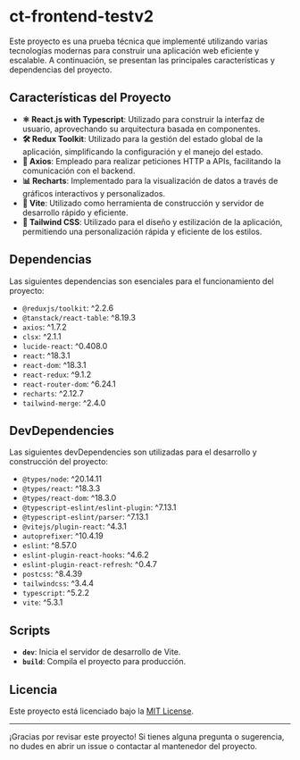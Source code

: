 # ct-frontend-testv2

Este proyecto es una prueba técnica que implementé utilizando varias tecnologías modernas para construir una aplicación web eficiente y escalable. A continuación, se presentan las principales características y dependencias del proyecto.

## Características del Proyecto

- **⚛️ React.js with Typescript**: Utilizado para construir la interfaz de usuario, aprovechando su arquitectura basada en componentes.
- **🛠️ Redux Toolkit**: Utilizado para la gestión del estado global de la aplicación, simplificando la configuración y el manejo del estado.
- **🔗 Axios**: Empleado para realizar peticiones HTTP a APIs, facilitando la comunicación con el backend.
- **📊 Recharts**: Implementado para la visualización de datos a través de gráficos interactivos y personalizados.
- **🚀 Vite**: Utilizado como herramienta de construcción y servidor de desarrollo rápido y eficiente.
- **🎨 Tailwind CSS**: Utilizado para el diseño y estilización de la aplicación, permitiendo una personalización rápida y eficiente de los estilos.

## Dependencias

Las siguientes dependencias son esenciales para el funcionamiento del proyecto:

- `@reduxjs/toolkit`: ^2.2.6
- `@tanstack/react-table`: ^8.19.3
- `axios`: ^1.7.2
- `clsx`: ^2.1.1
- `lucide-react`: ^0.408.0
- `react`: ^18.3.1
- `react-dom`: ^18.3.1
- `react-redux`: ^9.1.2
- `react-router-dom`: ^6.24.1
- `recharts`: ^2.12.7
- `tailwind-merge`: ^2.4.0

## DevDependencies

Las siguientes devDependencies son utilizadas para el desarrollo y construcción del proyecto:

- `@types/node`: ^20.14.11
- `@types/react`: ^18.3.3
- `@types/react-dom`: ^18.3.0
- `@typescript-eslint/eslint-plugin`: ^7.13.1
- `@typescript-eslint/parser`: ^7.13.1
- `@vitejs/plugin-react`: ^4.3.1
- `autoprefixer`: ^10.4.19
- `eslint`: ^8.57.0
- `eslint-plugin-react-hooks`: ^4.6.2
- `eslint-plugin-react-refresh`: ^0.4.7
- `postcss`: ^8.4.39
- `tailwindcss`: ^3.4.4
- `typescript`: ^5.2.2
- `vite`: ^5.3.1

## Scripts

- **`dev`**: Inicia el servidor de desarrollo de Vite.
- **`build`**: Compila el proyecto para producción.

## Licencia

Este proyecto está licenciado bajo la [MIT License](LICENSE).

---

¡Gracias por revisar este proyecto! Si tienes alguna pregunta o sugerencia, no dudes en abrir un issue o contactar al mantenedor del proyecto.
